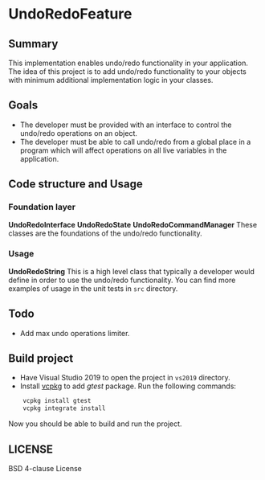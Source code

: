 # UndoRedoFeature

## Summary
This implementation enables undo/redo functionality in your application. The idea of this project is to add undo/redo functionality to your objects with minimum additional implementation logic in your classes.

## Goals
- The developer must be provided with an interface to control the undo/redo operations on an object.
- The developer must be able to call undo/redo from a global place in a program which will affect operations on all live variables in the application.

## Code structure and Usage
### Foundation layer
**UndoRedoInterface**
**UndoRedoState**
**UndoRedoCommandManager**
These classes are the foundations of the undo/redo functionality. 
### Usage
**UndoRedoString**
This is a high level class that typically a developer would define in order to use the undo/redo functionality.
You can find more examples of usage in the unit tests in `src` directory.

## Todo
- Add max undo operations limiter. 

## Build project

- Have Visual Studio 2019 to open the project in `vs2019` directory.
- Install [vcpkg](https://github.com/Microsoft/vcpkg) to add _gtest_ package. Run the following commands:
````sh
    vcpkg install gtest
    vcpkg integrate install
````
Now you should be able to build and run the project.

## LICENSE
BSD 4-clause License

